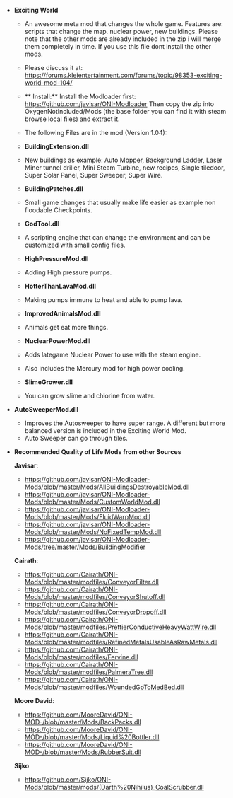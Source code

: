 - **Exciting World**

    - An awesome meta mod that changes the whole game. Features are: scripts that change the map. nuclear power, new buildings. Please note that the other mods are already included in the zip i will merge them completely in time. If you use this file dont install the other mods.
        
    - Please discuss it at: https://forums.kleientertainment.com/forums/topic/98353-exciting-world-mod-104/
    
    
    - ** Install:**
    Install the Modloader first:  https://github.com/javisar/ONI-Modloader
    Then copy the zip into OxygenNotIncluded/Mods
    (the base folder you can find it with steam browse local files) and extract it.

    
    - The following Files are in the mod (Version 1.04):
   
    - **BuildingExtension.dll** 
    
    - New buildings as example: Auto Mopper, Background Ladder, Laser Miner tunnel driller, Mini Steam Turbine, new recipes, Single tiledoor, Super Solar Panel, Super Sweeper, Super Wire.
  
  
  
    - **BuildingPatches.dll**
    - Small game changes that usually make life easier as example non floodable Checkpoints.
    
   
    - **GodTool.dll** 
    - A scripting engine that can change the environment and can be customized with small config files.
  
  
    - **HighPressureMod.dll**
    - Adding High pressure pumps.

   
    - **HotterThanLavaMod.dll** 
    - Making pumps immune to heat and able to pump lava.
  
    - **ImprovedAnimalsMod.dll**
    - Animals get eat more things.
  
    - **NuclearPowerMod.dll**
    - Adds lategame Nuclear Power to use with the steam engine.
    - Also includes the Mercury mod for high power cooling.
    
    - **SlimeGrower.dll**
    - You can grow slime and chlorine from water.
    

- **AutoSweeperMod.dll**
    
    - Improves the Autosweeper to have super range. A different but more balanced version is included in the Exciting World Mod.
    - Auto Sweeper can go through tiles.


- **Recommended Quality of Life Mods from other Sources**

    **Javisar**: 
    - https://github.com/javisar/ONI-Modloader-Mods/blob/master/Mods/AllBuildingsDestroyableMod.dll
    - https://github.com/javisar/ONI-Modloader-Mods/blob/master/Mods/CustomWorldMod.dll
    - https://github.com/javisar/ONI-Modloader-Mods/blob/master/Mods/FluidWarpMod.dll
    - https://github.com/javisar/ONI-Modloader-Mods/blob/master/Mods/NoFixedTempMod.dll
    - https://github.com/javisar/ONI-Modloader-Mods/tree/master/Mods/BuildingModifier
    
    **Cairath**: 
    - https://github.com/Cairath/ONI-Mods/blob/master/modfiles/ConveyorFilter.dll
    - https://github.com/Cairath/ONI-Mods/blob/master/modfiles/ConveyorShutoff.dll
    - https://github.com/Cairath/ONI-Mods/blob/master/modfiles/ConveyorDropoff.dll
    - https://github.com/Cairath/ONI-Mods/blob/master/modfiles/PrettierConductiveHeavyWattWire.dll
    - https://github.com/Cairath/ONI-Mods/blob/master/modfiles/RefinedMetalsUsableAsRawMetals.dll
    - https://github.com/Cairath/ONI-Mods/blob/master/modfiles/Fervine.dll
    - https://github.com/Cairath/ONI-Mods/blob/master/modfiles/PalmeraTree.dll
    - https://github.com/Cairath/ONI-Mods/blob/master/modfiles/WoundedGoToMedBed.dll
    
    **Moore David**: 
    - https://github.com/MooreDavid/ONI-MOD-/blob/master/Mods/BackPacks.dll
    - https://github.com/MooreDavid/ONI-MOD-/blob/master/Mods/Liquid%20Bottler.dll
    - https://github.com/MooreDavid/ONI-MOD-/blob/master/Mods/RubberSuit.dll
    
    **Sijko**
    - https://github.com/Sijko/ONI-Mods/blob/master/mods/(Darth%20Nihilus)_CoalScrubber.dll
